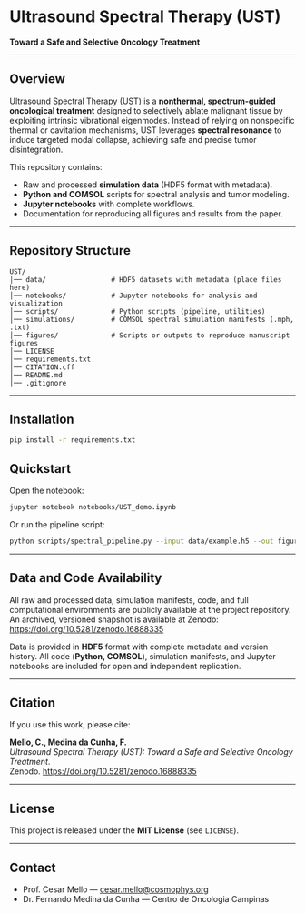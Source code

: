 # Ultrasound Spectral Therapy (UST)
**Toward a Safe and Selective Oncology Treatment**

---

## Overview
Ultrasound Spectral Therapy (UST) is a **nonthermal, spectrum-guided oncological treatment** designed to selectively ablate malignant tissue by exploiting intrinsic vibrational eigenmodes.
Instead of relying on nonspecific thermal or cavitation mechanisms, UST leverages **spectral resonance** to induce targeted modal collapse, achieving safe and precise tumor disintegration.

This repository contains:
- Raw and processed **simulation data** (HDF5 format with metadata).
- **Python and COMSOL** scripts for spectral analysis and tumor modeling.
- **Jupyter notebooks** with complete workflows.
- Documentation for reproducing all figures and results from the paper.

---

## Repository Structure
```
UST/
│── data/                # HDF5 datasets with metadata (place files here)
│── notebooks/           # Jupyter notebooks for analysis and visualization
│── scripts/             # Python scripts (pipeline, utilities)
│── simulations/         # COMSOL spectral simulation manifests (.mph, .txt)
│── figures/             # Scripts or outputs to reproduce manuscript figures
│── LICENSE
│── requirements.txt
│── CITATION.cff
│── README.md
│── .gitignore
```
---

## Installation
```bash
pip install -r requirements.txt
```

## Quickstart
Open the notebook:
```bash
jupyter notebook notebooks/UST_demo.ipynb
```
Or run the pipeline script:
```bash
python scripts/spectral_pipeline.py --input data/example.h5 --out figures/
```

---

## Data and Code Availability
All raw and processed data, simulation manifests, code, and full computational environments are publicly available at the project repository.
An archived, versioned snapshot is available at Zenodo: https://doi.org/10.5281/zenodo.16888335

Data is provided in **HDF5** format with complete metadata and version history.
All code (**Python, COMSOL**), simulation manifests, and Jupyter notebooks are included for open and independent replication.

---

## Citation
If you use this work, please cite:

**Mello, C., Medina da Cunha, F.**  
*Ultrasound Spectral Therapy (UST): Toward a Safe and Selective Oncology Treatment*.  
Zenodo. https://doi.org/10.5281/zenodo.16888335

---

## License
This project is released under the **MIT License** (see `LICENSE`).

---

## Contact
- Prof. Cesar Mello — cesar.mello@cosmophys.org  
- Dr. Fernando Medina da Cunha — Centro de Oncologia Campinas

